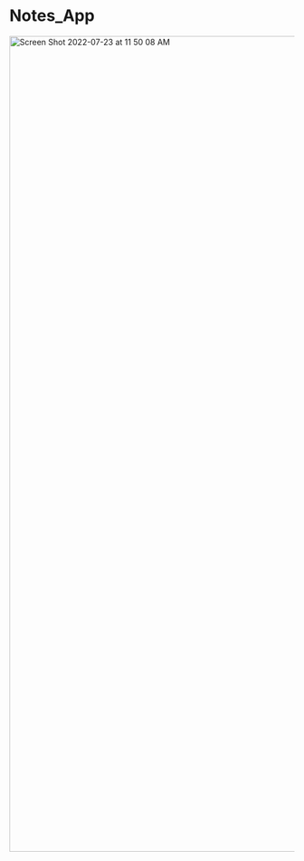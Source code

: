 # Notes_App
<img width="1440" alt="Screen Shot 2022-07-23 at 11 50 08 AM" src="https://user-images.githubusercontent.com/106165854/180624034-73091960-16ae-46f8-8a0a-5c25b91db82c.png">
